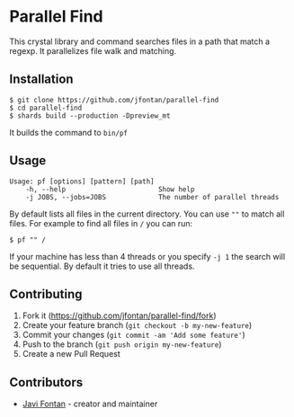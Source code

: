 # Parallel Find

This crystal library and command searches files in a path that match a regexp. It parallelizes file walk and matching.

## Installation

```
$ git clone https://github.com/jfontan/parallel-find
$ cd parallel-find
$ shards build --production -Dpreview_mt
```

It builds the command to `bin/pf`

## Usage

```
Usage: pf [options] [pattern] [path]
    -h, --help                       Show help
    -j JOBS, --jobs=JOBS             The number of parallel threads
```

By default lists all files in the current directory. You can use `""` to match all files. For example to find all files in `/` you can run:

```
$ pf "" /
```

If your machine has less than 4 threads or you specify `-j 1` the search will be sequential. By default it tries to use all threads.

## Contributing

1. Fork it (<https://github.com/jfontan/parallel-find/fork>)
2. Create your feature branch (`git checkout -b my-new-feature`)
3. Commit your changes (`git commit -am 'Add some feature'`)
4. Push to the branch (`git push origin my-new-feature`)
5. Create a new Pull Request

## Contributors

- [Javi Fontan](https://github.com/jfontan) - creator and maintainer

